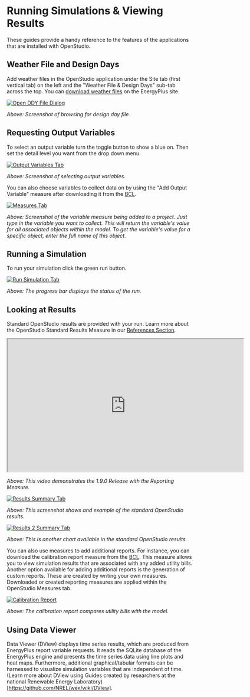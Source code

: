 <h1>Running Simulations & Viewing Results</h1>
These guides provide a handy reference to the features of the applications that are installed with OpenStudio.

## Weather File and Design Days
Add weather files in the OpenStudio application under the Site tab (first vertical tab) on the left and the "Weather File & Design Days" sub-tab across the top. You can [download weather files](https://www.energyplus.net/weather) on the EnergyPlus site.

[![Open DDY File Dialog](img/run/weather_ddy.png "Click to view")](img/run/weather_ddy.png)

*Above: Screenshot of browsing for design day file.*

## Requesting Output Variables
To select an output variable turn the toggle button to show a blue on. Then set the detail level you want from the drop down menu.

[![Output Variables Tab](img/run/output_variables.png "Click to view")](img/run/output_variables.png)

*Above: Screenshot of selecting output variables.*

You can also choose variables to collect data on by using the "Add Output Variable" measure after downloading it from the [BCL](../reference/openstudio_application_interface.md#find-measures-and-find-components).

[![Measures Tab](img/run/variables_measure.png "Click to view")](img/run/variables_measure.png)

*Above: Screenshot of the variable measure being added to a project. Just type in the variable you want to collect. This will return the variable's value for all associated objects within the model. To get the variable's value for a specific object, enter the full name of this object.*

## Running a Simulation
To run your simulation click the green run button. 

[![Run Simulation Tab](img/run/run.png "Click to view")](img/run/run.png)

*Above: The progress bar displays the status of the run.*

## Looking at Results
Standard OpenStudio results are provided with your run. Learn more about the OpenStudio Standard Results Measure in our [References Section](../reference/openstudio_results_measure.md).

<iframe width="640" height="360" src="https://www.youtube.com/embed/PlrWE3ugcdE" allowfullscreen></iframe>

*Above: This video demonstrates the 1.9.0 Release with the Reporting Measure.*

[![Results Summary Tab](img/run/os_results.png "Click to view")](img/run/os_results.png)

*Above: This screenshot shows and example of the standard OpenStudio results.*

[![Results 2 Summary Tab](img/run/reports2.png "Click to view")](img/run/reports2.png)

*Above: This is another chart available in the standard OpenStudio results.*

You can also use measures to add additional reports. For instance, you can download the calibration report measure from the [BCL](../reference/openstudio_application_interface.md#find-measures-and-find-components). This measure allows you to view simulation results that are associated with any added utility bills. Another option available for adding additional reports is the generation of custom reports. These are created by writing your own measures. Downloaded or created reporting measures are applied within the OpenStudio Measures tab.

[![Calibration Report](img/run/calibration_report.png "Click to view")](img/run/calibration_report.png)

*Above: The calibration report compares utility bills with the model.*

## Using Data Viewer
Data Viewer (DView) displays time series results, which are produced from EnergyPlus report variable requests. It reads the SQLite database of the EnergyPlus engine and presents the time series data using line plots and heat maps. Furthermore, additional graphical/tabular formats can be harnessed to visualize simulation variables that are independent of time. (Learn more about DView using Guides created by researchers at the national Renewable Energy Laboratory)[https://github.com/NREL/wex/wiki/DView].